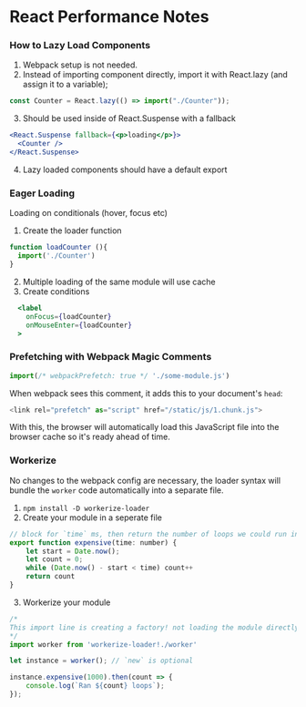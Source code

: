 # React Performance Notes

### How to Lazy Load Components
1) Webpack setup is not needed.
2) Instead of importing component directly, import it with React.lazy (and assign it to a variable);
```jsx
const Counter = React.lazy(() => import("./Counter"));
```
3) Should be used inside of React.Suspense with a fallback
```jsx
<React.Suspense fallback={<p>loading</p>}>
  <Counter />
</React.Suspense>
```
4) Lazy loaded components should have a default export

### Eager Loading
Loading on conditionals (hover, focus etc)

1) Create the loader function
```jsx
function loadCounter (){
  import('./Counter')
}
```
2) Multiple loading of the same module will use cache
3) Create conditions
```jsx
  <label
    onFocus={loadCounter}
    onMouseEnter={loadCounter}
  >
```

### Prefetching with Webpack Magic Comments
```javascript
import(/* webpackPrefetch: true */ './some-module.js')
```

When webpack sees this comment, it adds this to your document's `head`:

```javascript
<link rel="prefetch" as="script" href="/static/js/1.chunk.js">
```

With this, the browser will automatically load this JavaScript file into the
browser cache so it's ready ahead of time.


### Workerize
No changes to the webpack config are necessary, the loader syntax will bundle the `worker` code automatically into a separate file.

1) `npm install -D workerize-loader`
2) Create your module in a seperate file
```jsx
// block for `time` ms, then return the number of loops we could run in that time:
export function expensive(time: number) {
    let start = Date.now();
    let count = 0;
    while (Date.now() - start < time) count++
    return count
}
```
3) Workerize your module
```jsx
/*
This import line is creating a factory! not loading the module directly!
*/
import worker from 'workerize-loader!./worker'

let instance = worker(); // `new` is optional

instance.expensive(1000).then(count => {
    console.log(`Ran ${count} loops`);
});
``` 
